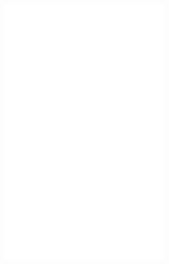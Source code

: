 <div align="center">
	<br>
	<picture>
		<img src="./test/1.svg" width="100%" height="800px" alt="hero">
	</picture>
	<br>
</div>
